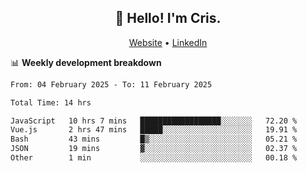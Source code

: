 
<h2 align="center">👋 Hello! I'm Cris.</h2>
<p align="center">
  <a href="https://www.criscunas.dev">Website</a> •
  <a href="https://www.linkedin.com/in/cristophercunas/">LinkedIn</a> 
</p>


📊 **Weekly development breakdown**
<!--START_SECTION:waka-->

```txt
From: 04 February 2025 - To: 11 February 2025

Total Time: 14 hrs

JavaScript   10 hrs 7 mins   ██████████████████░░░░░░░   72.20 %
Vue.js       2 hrs 47 mins   █████░░░░░░░░░░░░░░░░░░░░   19.91 %
Bash         43 mins         █▒░░░░░░░░░░░░░░░░░░░░░░░   05.21 %
JSON         19 mins         ▓░░░░░░░░░░░░░░░░░░░░░░░░   02.37 %
Other        1 min           ░░░░░░░░░░░░░░░░░░░░░░░░░   00.18 %
```

<!--END_SECTION:waka-->
